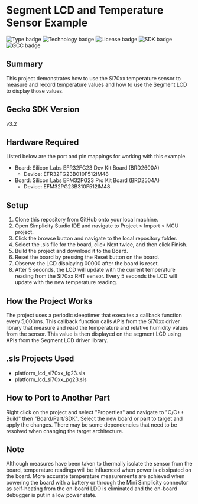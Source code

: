 # Segment LCD and Temperature Sensor Example
![Type badge](https://img.shields.io/badge/Type-Virtual%20application-green)
![Technology badge](https://img.shields.io/badge/Technology-Platform-green)
![License badge](https://img.shields.io/badge/License-Zlib-green)
![SDK badge](https://img.shields.io/badge/SDK-v4.0.0-green)
![GCC badge](https://img.shields.io/endpoint?url=https://raw.githubusercontent.com/SiliconLabs/application_examples_ci/master/platform_applications/platform_lcd_si70xx_gcc.json)

## Summary
This project demonstrates how to use the Si70xx temperature sensor to measure
and record temperature values and how to use the Segment LCD to display those
values. 

## Gecko SDK Version
v3.2

## Hardware Required
Listed below are the port and pin mappings for working with this example.

* Board:  Silicon Labs EFR32FG23 Dev Kit Board (BRD2600A) 
	* Device: EFR32FG23B010F512IM48
* Board:  Silicon Labs EFM32PG23 Pro Kit Board (BRD2504A) 
	* Device: EFM32PG23B310F512IM48

## Setup
1. Clone this repository from GitHub onto your local machine.
2. Open Simplicity Studio IDE and navigate to Project > Import > MCU project.
3. Click the browse button and navigate to the local repository folder.
4. Select the .sls file for the board, click Next twice, and then click Finish.
5. Build the project and download it to the Board.
6. Reset the board by pressing the Reset button on the board.
7. Observe the LCD displaying 00000 after the board is reset.
8. After 5 seconds, the LCD will update with the current temperature reading 
from the Si70xx RHT sensor. Every 5 seconds the LCD will update with the new
temperature reading.

## How the Project Works
The project uses a periodic sleeptimer that executes a callback function every
5,000ms. This callback function calls APIs from the Si70xx driver library that
measure and read the temperature and relative humidity values from the sensor. 
This value is then displayed on the segment LCD using APIs from the Segment LCD
driver library. 

## .sls Projects Used
* platform_lcd_si70xx_fg23.sls
* platform_lcd_si70xx_pg23.sls

## How to Port to Another Part
Right click on the project and select "Properties" and navigate to "C/C++ 
Build" then "Board/Part/SDK". Select the new board or part to target and apply 
the changes. There may be some dependencies that need to be resolved when 
changing the target architecture. 

## Note
Although measures have been taken to thermally isolate the sensor from the 
board, temperature readings will be influenced when power is dissipated on the
board. More accurate temperature measurements are achieved when powering the 
board with a battery or through the Mini Simplicity connector as self-heating 
from the on-board LDO is eliminated and the on-board debugger is put in a low
power state.